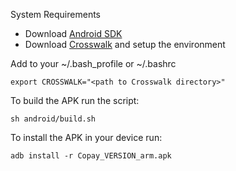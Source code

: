 System Requirements

* Download [Android SDK](http://developer.android.com/sdk/index.html)
* Download [Crosswalk](https://crosswalk-project.org/#documentation/getting_started/linux_host_setup) and setup the environment

Add to your ~/.bash_profile or ~/.bashrc

```
export CROSSWALK="<path to Crosswalk directory>"
```

To build the APK run the script:

```
sh android/build.sh
```

To install the APK in your device run:

```
adb install -r Copay_VERSION_arm.apk
```

